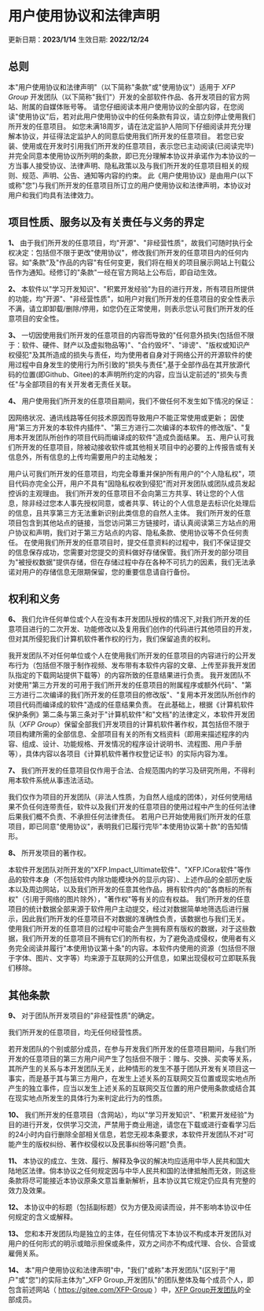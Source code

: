 # 用户使用协议和法律声明

更新日期：**2023/1/14**
生效日期: **2022/12/24**

## 总则

本"用户使用协议和法律声明"（以下简称"条款"或"使用协议"）适用于 _XFP Group_ 开发团队（以下简称"我们"）开发的全部软件作品、各开发项目的官方网站、附属的自媒体账号等。
请您仔细阅读本用户使用协议的全部内容，在您阅读"使用协议"后，若对此用户使用协议中的任何条款有异议，请立刻停止使用我们所开发的任意项目。
如您未满18周岁，请在法定监护人陪同下仔细阅读并充分理解本协议，并征得法定监护人的同意后使用我们所开发的任意项目。
若您已安装、使用或在开发时引用我们所开发的任意项目，表示您已主动阅读(已阅读完毕)并完全同意本使用协议所列明的条款，即已充分理解本协议并承诺作为本协议的一方当事人接受协议、法律声明、隐私政策以及与我们所开发的任意项目相关的规则、规范、声明、公告、通知等内容的约束。
此《用户使用协议》是由用户(以下或称"您")与我们所开发的任意项目所订立的用户使用协议和法律声明，本协议对用户和我们均具有法律效力。

## 项目性质、服务以及有关责任与义务的界定

**1、**
由于我们所开发的任意项目，均"开源"、"非经营性质"，故我们可随时执行全权决定：包括但不限于更改"使用协议"，修改我们所开发的任意项目内的任何内容。如"条款"及"作品的内容"有任何变更，我们将在相关的项目展示网站上刊载公告作为通知。经修订的"条款"一经在官方网站上公布后，即自动生效。

**2、**
本软件以"学习开发知识"、"积累开发经验"为目的进行开发，所有项目所提供的功能，均"开源"、"非经营性质"，如用户对我们所开发的任意项目的安全性表示不满，请立即卸载/删除/停用，如您仍在正常使用，则表示您认可我们所开发的任意项目的安全性。

**3、**
一切因使用我们所开发的任意项目的内容而导致的"任何意外损失(包括但不限于：软件、硬件、财产以及虚拟物品等)"、"合约毁坏"、"诽谤"、"版权或知识产权侵犯"及其所造成的损失与责任，均为使用者自身对于网络公开的开源软件的使用过程中自身发生的使用行为所引致的"损失与责任",基于全部作品在其开放源代码的位置(即Github、Gitee)的本声明所约定的内容，应当认定前述的"损失与责任"与全部项目的有关开发者无责任关联。

**4、**
用户使用我们所开发的任意项目期间，我们不做任何不发生如下情况的保证：

因网络状况、通讯线路等任何技术原因而导致用户不能正常使用或更新；
因使用"第三方开发的本软件内插件"、"第三方进行二次编译的本软件的修改版"、"复用本开发团队所创作的项目代码而编译成的软件"造成负面结果。
五、用户认可我们所开发的任意项目，除被动接收软件或其他相关项目中的必要的上传报告或有关信息外，所有信息的上传均需要用户的主动触发；

用户认可我们所开发的任意项目，均完全尊重并保护所有用户的"个人隐私权"，项目代码亦完全公开，用户不具有"因隐私权收到侵犯"而对开发团队或团队成员发起控诉的主观理由。
我们所开发的任意项目不会向第三方共享、转让您的个人信息，除非经过您本人事先授权同意，或者共享、转让的个人信息是去标识化处理后的信息，且共享第三方无法重新识别此类信息的自然人主体。
我们所开发的任意项目包含到其他站点的链接，当您访问第三方链接时，请认真阅读第三方站点的用户协议和声明，我们对于第三方站点的内容、隐私条款、使用协议等不负任何责任。
在使用我们所开发的任意项目时，提交任意资料的过程中，我们不保证提交的信息保存成功，您需要对您提交的资料做好存储保管。我们所开发的部分项目为"被授权数据"提供存储，但在存储过程中存在各种不可抗力的因素，我们无法承诺对用户的存储信息无限期保留，您的重要信息请自行备份。

## 权利和义务

**6、**
我们允许任何单位或个人在没有本开发团队授权的情况下,对我们所开发的任意项目进行的二次开发、功能修改以及复用我们创作的代码进行其他项目的开发，但对其所侵犯我们计算机软件著作权的行为，我们保留追责的权利。

我开发团队不对任何单位或个人在使用我们所开发的任意项目的内容进行的公开发布行为（包括但不限于制作视频、发布带有本软件内容的文章、上传至非我开发团队指定的下载网站提供下载等）的内容所致的任意结果进行负责。
我开发团队不对使用"第三方开发的可用于我们所开发的任意项目的附属程序或额外代码"、"第三方进行二次编译的我们所开发的任意项目的修改版"、"复用本开发团队所创作的项目代码而编译成的软件"造成的任意结果负责。
在此基础上，根据《计算机软件保护条例》第二条与第三条对于"计算机软件"和"文档"的法律定义，本软件开发团队（_XFP Group_）保留全部我们开发项目的计算机软件著作权，其包括但不限于项目构建所需的全部信息、全部项目有关的所有文档资料（即用来描述程序的内容、组成、设计、功能规格、开发情况的程序设计说明书、流程图、用户手册等），具体内容以各项目《计算机软件著作权登记证书》的实际内容为准。

**7、**
我们所开发的任意项目仅作用于合法、合规范围内的学习及研究所用，不得利用本软件系统从事违法活动。

我们仅作为项目的开发团队（非法人性质，为自然人组成的团体），对任何使用结果不负任何连带责任，软件以及我们开发的任意项目的使用过程中产生的任何法律后果我们概不负责、不承担任何法律责任。
若用户已开始使用我们所开发的任意项目，即已同意"使用协议"，表明我们已履行完毕"本使用协议第十款"的告知情形。

**8、**
所开发项目的著作权。

本软件开发团队对所开发的"XFP.Impact_Ultimate软件"、"XFP.ICora软件"等作品的软件本身（不包括软件内除功能模块外的显示内容）、上述作品的全部历史版本以及周边网站，以及我们所开发的任意其他作品，拥有软件内的"各商标的所有权"（引用于网络的图片除外），"著作权"等有关的应有权益。
我们所开发的任意项目的统计数据全部来源于软件用户主动提交，经过对数据简单地筛选后进行展示，因此我们所开发的任意项目不对数据的准确性负责，该数据也与我们无关。
使用我们所开发的任意项目的过程中可能会产生拥有原有版权的数据，对于这些数据，我们所开发的任意项目不拥有它们的所有权，为了避免造成侵权，使用者有义务完全阅读并履行"本使用协议第十条"的内容。本软件内使用的资源（包括但不限于字体、图片、文字等）均来源于互联网的公开信息，如果出现侵权可立即联系我们移除。

## 其他条款

**9、**
对于团队所开发项目的"非经营性质"的确定。

我们所开发的任意项目，均无任何经营性质。

若开发团队的个别或部分成员，在参与开发我们所开发的任意项目期间，与我们所开发的任意项目的第三方用户间产生了包括但不限于：赠与、交换、买卖等关系，其所产生的关系与本开发团队无关，此种情形的发生不基于团队开发有关项目这一事实，而是基于其与第三方用户，在发生上述关系的互联网交互位置或现实地点所产生的独立事件，应当以发生上述关系的互联网交互位置的用户使用条款或结合其在现实地点所发生的具体行为来判定此行为的性质。

**10、**
我们所开发的任意项目（含网站），均以"学习开发知识"、"积累开发经验"为目的进行开发，仅供学习交流，严禁用于商业用途，请您在下载或进行查看学习后的24小时内自行删除全部相关信息，若您无视本条要求，本软件开发团队不对"可能产生的版权纠纷、著作权侵权以及民事纠纷等问题"负责。

**11、**
本协议的成立、生效、履行、解释及争议的解决均应适用中华人民共和国大陆地区法律。倘本协议之任何规定因与中华人民共和国的法律抵触而无效，则这些条款将尽可能接近本协议原条文意旨重新解析，且本协议其它规定仍应具有完整的效力及效果。

**12、**
本协议中的标题（包括副标题）仅为方便及阅读而设，并不影响本协议中任何规定的含义或解释。

**13、**
您和本开发团队均是独立的主体，在任何情况下本协议不构成本开发团队对用户的任何形式的明示或暗示担保或条件，双方之间亦不构成代理、合伙、合营或雇佣关系。

**14、**
本"用户使用协议和法律声明"中，"我们"或称"本开发团队"(区别于"用户"或"您")的实际主体为"_XFP Group_开发团队"的团队整体及每个成员个人，即包含前述网站（ https://gitee.com/XFP-Group ）中，[XFP Group开发团队]( https://gitee.com/organizations/XFP-Group/members/list )的全部成员。

